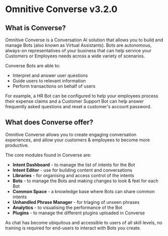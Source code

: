 # Omnitive Converse v3.2.0

## **What is Converse?**

Omnitive Converse is a Conversation AI solution that allows you to build and manage Bots \(also known as Virtual Assistants\). Bots are autonomous, always-on representatives of your business that can help service your Customers or Employees needs across a wide variety of scenarios.

Converse Bots are able to:

* Interpret and answer user questions
* Guide users to relevant information
* Perform transactions on behalf of users

For example, a HR Bot can be configured to help your employees process their expense claims and a Customer Support Bot can help answer frequently asked questions and reset a customer's account password.

## **What does Converse offer?**

Omnitive Converse allows you to create engaging conversation experiences, and allow your customers & employees to become more productive.

The core modules found in Converse are:

* **Intent Dashboard** - to manage the list of intents for the Bot
* **Intent Editor** - use for building content and conversations
* **Libraries** - for organising and access control of the intents
* **Bots** - to manage the Bots and making changes to look & feel for each Bot
* **Common Space** - a knowledge base where Bots can share common intents
* **Unhandled Phrase Manager** - for triaging of unseen phrases
* **Analytics** - to visualising the performance of the Bot
* **Plugins** - to manage the different plugins uploaded in Converse

As chat has become ubiquitous and accessible to users of all skill levels, no training is required for end-users to interact with Bots you create.

